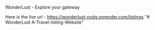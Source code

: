 WonderLust - Explore your gateway

Here is the live url - https://wonderlust-nvdg.onrender.com/listings
"# WonderLust A-Travel-listing-Website" 
